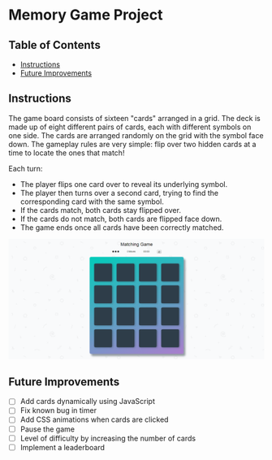 # Memory Game Project

## Table of Contents

* [Instructions](#instructions)
* [Future Improvements](#FutureImprovements)

## Instructions

The game board consists of sixteen "cards" arranged in a grid. The deck is made up of eight different pairs of cards, each with different symbols on one side. The cards are arranged randomly on the grid with the symbol face down. The gameplay rules are very simple: flip over two hidden cards at a time to locate the ones that match!

Each turn:
* The player flips one card over to reveal its underlying symbol.
* The player then turns over a second card, trying to find the corresponding card with the same symbol.
* If the cards match, both cards stay flipped over.
* If the cards do not match, both cards are flipped face down.
* The game ends once all cards have been correctly matched.

![Matching_game_Preview](/img/Matching_game_Preview.png)

## Future Improvements

- [ ] Add cards dynamically using JavaScript
- [ ] Fix known bug in timer
- [ ] Add CSS animations when cards are clicked
- [ ] Pause the game
- [ ] Level of difficulty by increasing the number of cards
- [ ] Implement a leaderboard

